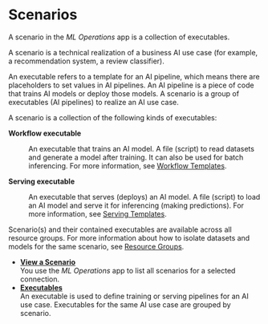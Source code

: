 <!-- loioe60f102c5ca94f94b84e42b0a41f4117 -->

# Scenarios

A scenario in the *ML Operations* app is a collection of executables.

A scenario is a technical realization of a business AI use case \(for example, a recommendation system, a review classifier\).

An executable refers to a template for an AI pipeline, which means there are placeholders to set values in AI pipelines. An AI pipeline is a piece of code that trains AI models or deploy those models. A scenario is a group of executables \(AI pipelines\) to realize an AI use case.

A scenario is a collection of the following kinds of executables:


<dl>
<dt><b>

Workflow executable

</b></dt>
<dd>

An executable that trains an AI model. A file \(script\) to read datasets and generate a model after training. It can also be used for batch inferencing. For more information, see [Workflow Templates](https://help.sap.com/viewer/2d6c5984063c40a59eda62f4a9135bee/CLOUD/en-US/83523ab8b49245bcbc9f1bf0969e32d8.html).



</dd><dt><b>

Serving executable

</b></dt>
<dd>

An executable that serves \(deploys\) an AI model. A file \(script\) to load an AI model and serve it for inferencing \(making predictions\). For more information, see [Serving Templates](https://help.sap.com/viewer/2d6c5984063c40a59eda62f4a9135bee/CLOUD/en-US/20a8667ef19e4de59a4469cb542a7457.html).



</dd>
</dl>

Scenario\(s\) and their contained executables are available across all resource groups. For more information about how to isolate datasets and models for the same scenario, see [Resource Groups](https://help.sap.com/viewer/2d6c5984063c40a59eda62f4a9135bee/CLOUD/en-US/26c6c6b50e3f412f8bc0cd6a8ebdb850.html).

-   **[View a Scenario](view-a-scenario-6ef1b9a.md "You use the ML
                                    Operations app to
		list all scenarios for a selected connection.")**  
You use the *ML Operations* app to list all scenarios for a selected connection.
-   **[Executables](executables-06f4794.md "An executable is used to define training or serving pipelines for an AI use case.
		Executables for the same AI use case are grouped by scenario.")**  
An executable is used to define training or serving pipelines for an AI use case. Executables for the same AI use case are grouped by scenario.

